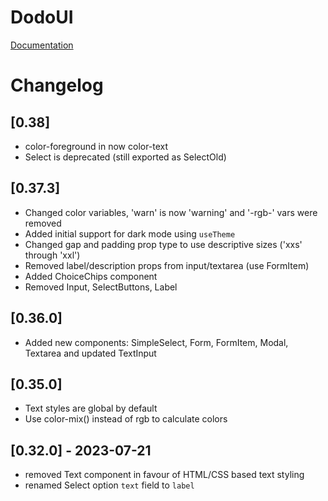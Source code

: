 # DodoUI

[Documentation](https://madxnl.github.io/dodo-ui/)

# Changelog

## [0.38]

- color-foreground in now color-text
- Select is deprecated (still exported as SelectOld)

## [0.37.3]

- Changed color variables, 'warn' is now 'warning' and '-rgb-' vars were removed
- Added initial support for dark mode using `useTheme`
- Changed gap and padding prop type to use descriptive sizes ('xxs' through 'xxl')
- Removed label/description props from input/textarea (use FormItem)
- Added ChoiceChips component
- Removed Input, SelectButtons, Label

## [0.36.0]

- Added new components: SimpleSelect, Form, FormItem, Modal, Textarea and updated TextInput

## [0.35.0]

- Text styles are global by default
- Use color-mix() instead of rgb to calculate colors

## [0.32.0] - 2023-07-21

- removed Text component in favour of HTML/CSS based text styling
- renamed Select option `text` field to `label`
